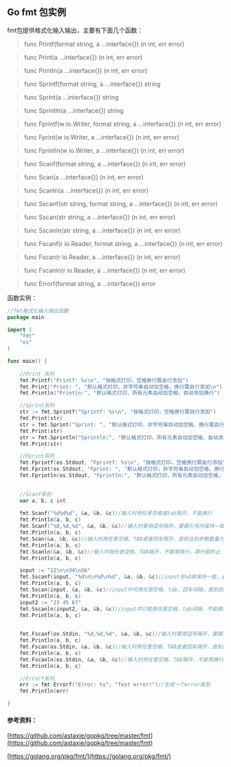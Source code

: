 ## Go fmt 包实例

fmt包提供格式化输入输出，主要有下面几个函数：
> func Printf(format string, a ...interface{}) (n int, err error)

> func Print(a ...interface{}) (n int, err error)

> func Println(a ...interface{}) (n int, err error)

> func Sprintf(format string, a ...interface{}) string

> func Sprint(a ...interface{}) string

> func Sprintln(a ...interface{}) string

> func Fprintf(w io.Writer, format string, a ...interface{}) (n int, err error)

> func Fprint(w io.Writer, a ...interface{}) (n int, err error)

> func Fprintln(w io.Writer, a ...interface{}) (n int, err error)

> func Scanf(format string, a ...interface{}) (n int, err error)

> func Scan(a ...interface{}) (n int, err error)

> func Scanln(a ...interface{}) (n int, err error)

> func Sscanf(str string, format string, a ...interface{}) (n int, err error)

> func Sscan(str string, a ...interface{}) (n int, err error)

> func Sscanln(str string, a ...interface{}) (n int, err error)

> func Fscanf(r io.Reader, format string, a ...interface{}) (n int, err error)

> func Fscan(r io.Reader, a ...interface{}) (n int, err error)

> func Fscanln(r io.Reader, a ...interface{}) (n int, err error)

> func Errorf(format string, a ...interface{}) error

函数实例：

```go
//fmt格式化输入输出函数
package main

import (
	"fmt"
	"os"
)

func main() {
	
	//Print 系列
	fmt.Printf("Printf: %s\n", "按格式打印，空格换行需自行添加")
	fmt.Print("Print: ", "默认格式打印，非字符串自动加空格，换行需自行添加\n")
	fmt.Println("Println:", "默认格式打印，所有元素自动加空格，自动添加换行")

	//Sprint系列
	str := fmt.Sprintf("Sprintf: %s\n", "按格式打印，空格换行需自行添加")
	fmt.Print(str)
	str = fmt.Sprint("Sprint: ", "默认格式打印，非字符串自动加空格，换行需自行添加\n")
	fmt.Print(str)
	str = fmt.Sprintln("Sprintln:", "默认格式打印，所有元素自动加空格，自动添加换行")
	fmt.Print(str)

	//Fprint系列
	fmt.Fprintf(os.Stdout, "Fprintf: %s\n", "按格式打印，空格换行需自行添加")
	fmt.Fprint(os.Stdout, "Fprint: ", "默认格式打印，非字符串自动加空格，换行需自行添加\n")
	fmt.Fprintln(os.Stdout, "Fprintln:", "默认格式打印，所有元素自动加空格，自动添加换行")

	
	//Scanf系列
	var a, b, c int
	
	fmt.Scanf("%d%d%d", &a, &b, &c)//输入时用任意空格或tab隔开，不能换行
	fmt.Println(a, b, c)
	fmt.Scanf("%d,%d,%d", &a, &b, &c)//输入时要用逗号隔开，要跟引号内保持一致,其他字符均可
	fmt.Println(a, b, c)
	fmt.Scan(&a, &b, &c)//输入时用任意空格、TAB或者回车隔开，直到达到参数数量为止
	fmt.Println(a, b, c)
	fmt.Scanln(&a, &b, &c)//输入时用任意空格、TAB隔开，不能用换行，换行即终止
	fmt.Println(a, b, c)

	input := "12\n\n34\n56"
	fmt.Sscanf(input, "%d\n\n%d\n%d", &a, &b, &c)//input与%d串保持一致，若%d之间无任何字符，则input之间可为任意空格或TAB
	fmt.Println(a, b, c)
	fmt.Sscan(input, &a, &b, &c)//input中可用任意空格、tab、回车间隔，直到到达参数数量为止
	fmt.Println(a, b, c)
	input2 := "23 45 67"
	fmt.Sscanln(input2, &a, &b, &c)//input中只能用任意空格、tab间隔，不能换行，换行即终止
	fmt.Println(a, b, c)
	

	fmt.Fscanf(os.Stdin, "%d,%d,%d", &a, &b, &c)//输入时要用逗号隔开，要跟引号内保持一致,其他字符均可。无间隔时默认输入时用任意空格或tab隔开，不能换行
	fmt.Println(a, b, c)
	fmt.Fscan(os.Stdin, &a, &b, &c)//输入时用任意空格、TAB或者回车隔开，直到达到参数数量为止
	fmt.Println(a, b, c)
	fmt.Fscanln(os.Stdin, &a, &b, &c)//输入时用任意空格、TAB隔开，不能用换行，换行即终止
	fmt.Println(a, b, c)

	//Errorf系列
	err := fmt.Errorf("Error: %s", "Test error!")//生成一个error类型
	fmt.Println(err)

}
```

#### 参考资料：
[https://github.com/astaxie/gopkg/tree/master/fmt](https://github.com/astaxie/gopkg/tree/master/fmt)

[https://golang.org/pkg/fmt/](https://golang.org/pkg/fmt/)